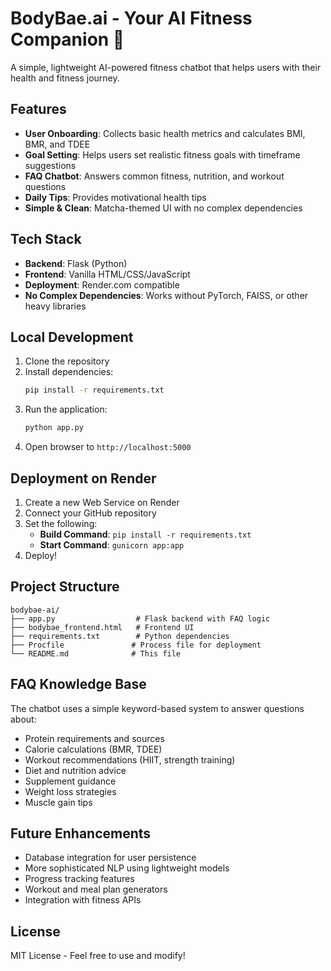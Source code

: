# BodyBae.ai - Your AI Fitness Companion 🌱

A simple, lightweight AI-powered fitness chatbot that helps users with their health and fitness journey.

## Features

- **User Onboarding**: Collects basic health metrics and calculates BMI, BMR, and TDEE
- **Goal Setting**: Helps users set realistic fitness goals with timeframe suggestions
- **FAQ Chatbot**: Answers common fitness, nutrition, and workout questions
- **Daily Tips**: Provides motivational health tips
- **Simple & Clean**: Matcha-themed UI with no complex dependencies

## Tech Stack

- **Backend**: Flask (Python)
- **Frontend**: Vanilla HTML/CSS/JavaScript
- **Deployment**: Render.com compatible
- **No Complex Dependencies**: Works without PyTorch, FAISS, or other heavy libraries

## Local Development

1. Clone the repository
2. Install dependencies:
   ```bash
   pip install -r requirements.txt
   ```
3. Run the application:
   ```bash
   python app.py
   ```
4. Open browser to `http://localhost:5000`

## Deployment on Render

1. Create a new Web Service on Render
2. Connect your GitHub repository
3. Set the following:
   - **Build Command**: `pip install -r requirements.txt`
   - **Start Command**: `gunicorn app:app`
4. Deploy!

## Project Structure

```
bodybae-ai/
├── app.py                  # Flask backend with FAQ logic
├── bodybae_frontend.html   # Frontend UI
├── requirements.txt        # Python dependencies
├── Procfile               # Process file for deployment
└── README.md              # This file
```

## FAQ Knowledge Base

The chatbot uses a simple keyword-based system to answer questions about:
- Protein requirements and sources
- Calorie calculations (BMR, TDEE)
- Workout recommendations (HIIT, strength training)
- Diet and nutrition advice
- Supplement guidance
- Weight loss strategies
- Muscle gain tips

## Future Enhancements

- Database integration for user persistence
- More sophisticated NLP using lightweight models
- Progress tracking features
- Workout and meal plan generators
- Integration with fitness APIs

## License

MIT License - Feel free to use and modify!